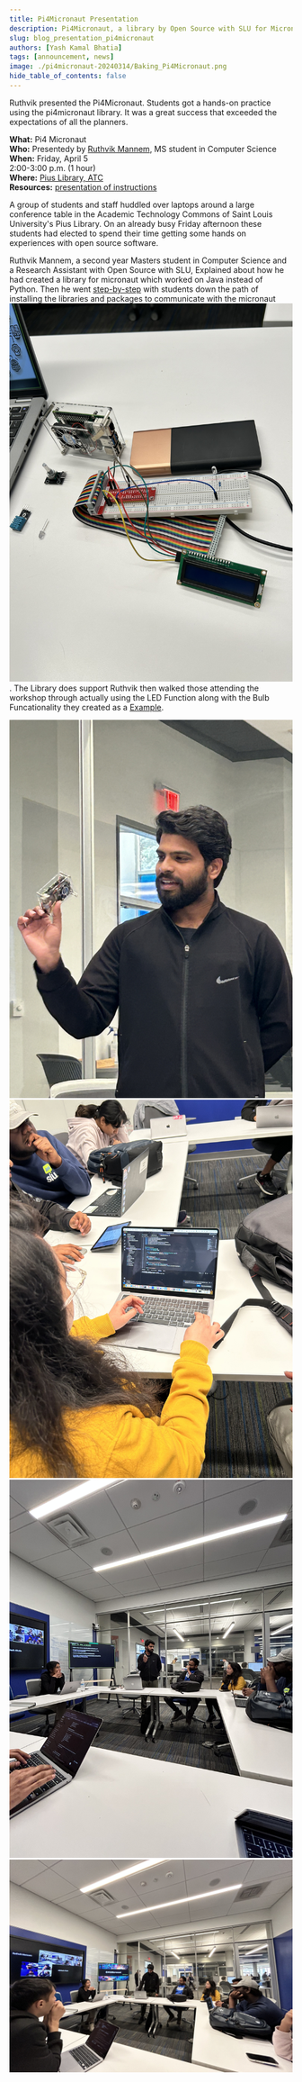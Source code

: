 ```yaml
---
title: Pi4Micronaut Presentation
description: Pi4Micronaut, a library by Open Source with SLU for Micronaut, enables development on Raspberry Pi. Version 1.0 was released in the Maven repository on Pi Day.
slug: blog_presentation_pi4micronaut
authors: [Yash Kamal Bhatia]
tags: [announcement, news]
image: ./pi4micronaut-20240314/Baking_Pi4Micronaut.png
hide_table_of_contents: false
---
```


Ruthvik presented the Pi4Micronaut. Students got a hands-on practice using the pi4micronaut library. It was a great success that exceeded the expectations of all the planners. 

<!--truncate-->

**What:** Pi4 Micronaut <br/>
**Who:** Presentedy by [Ruthvik Mannem](https://github.com/ruthvikm), MS student in Computer Science<br/>
**When:** Friday, April 5<br/>
  2:00-3:00 p.m. (1 hour)<br/>
**Where:** [Pius Library, ATC](https://www.slu.edu/library/services/academic-technology-commons/index.php)<br/>
**Resources:** [presentation of instructions](https://oss-slu.github.io/Pi4Micronaut/)

A group of students and staff huddled over laptops around a large conference table in the Academic Technology Commons of Saint Louis University's Pius Library.  On an already busy Friday afternoon these students had elected to spend their time getting some hands on experiences with open source software. 

Ruthvik Mannem, a second year Masters student in Computer Science and a Research Assistant with Open Source with SLU, Explained about how he had created a library for micronaut which worked on Java instead of Python. Then he went [step-by-step](https://docs.google.com/presentation/d/1etn4jDqLUA8tdQhA8emUGaOXri8pRJKu/edit?usp=sharing&ouid=107304909661279551530&rtpof=true&sd=true) with students down the path of installing the libraries and packages to communicate with the micronaut  ![Raspberry Pi 3](./oss-atc-20240405/20240405_3.jpeg). The Library does support Ruthvik then walked those attending the workshop through actually using the LED Function along with the Bulb Funcationality they created as a [Example](./oss-atc-20240405/20240405_4.jpeg). 

![Ruthvik introduces Pi4Micronaut](./oss-atc-20240405/20240405_2.jpeg)
![Students working together](./oss-atc-20240405/20240405_6.jpeg)
![Ruthvik explaining details](./oss-atc-20240405/20240405_5.jpeg)
![Students all around the table](./oss-atc-20240405/20240405_1.jpeg)